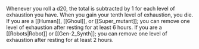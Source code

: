Whenever you roll a d20, the total is subtracted by 1 for each level of exhaustion you have. When you gain your tenth level of exhaustion, you die. If you are a [[Human]], [[Ghoul]], or [[Super_mutant]]; you can remove one level of exhaustion after resting for at least 6 hours. If you are a [[Robots|Robot]] or [[Gen-2_Synth]]; you can remove one level of exhaustion after resting for at least 2 hours.